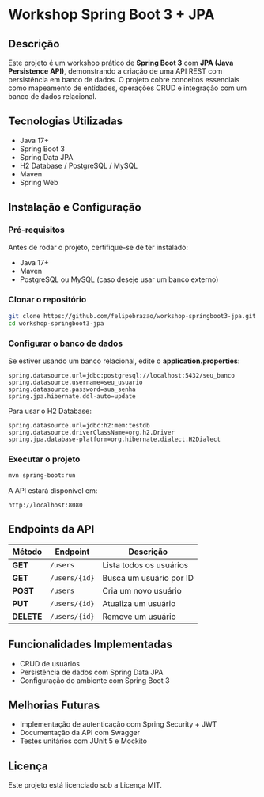 # Workshop Spring Boot 3 + JPA

## Descrição
Este projeto é um workshop prático de **Spring Boot 3** com **JPA (Java Persistence API)**, demonstrando a criação de uma API REST com persistência em banco de dados. O projeto cobre conceitos essenciais como mapeamento de entidades, operações CRUD e integração com um banco de dados relacional.

## Tecnologias Utilizadas

- Java 17+
- Spring Boot 3
- Spring Data JPA
- H2 Database / PostgreSQL / MySQL
- Maven
- Spring Web

## Instalação e Configuração

### Pré-requisitos

Antes de rodar o projeto, certifique-se de ter instalado:

- Java 17+
- Maven
- PostgreSQL ou MySQL (caso deseje usar um banco externo)

### Clonar o repositório

```bash
git clone https://github.com/felipebrazao/workshop-springboot3-jpa.git
cd workshop-springboot3-jpa
```

### Configurar o banco de dados

Se estiver usando um banco relacional, edite o **application.properties**:

```properties
spring.datasource.url=jdbc:postgresql://localhost:5432/seu_banco
spring.datasource.username=seu_usuario
spring.datasource.password=sua_senha
spring.jpa.hibernate.ddl-auto=update
```

Para usar o H2 Database:

```properties
spring.datasource.url=jdbc:h2:mem:testdb
spring.datasource.driverClassName=org.h2.Driver
spring.jpa.database-platform=org.hibernate.dialect.H2Dialect
```

### Executar o projeto

```bash
mvn spring-boot:run
```

A API estará disponível em:

```
http://localhost:8080
```

## Endpoints da API

| Método  | Endpoint       | Descrição                |
|---------|--------------|--------------------------|
| **GET** | `/users`      | Lista todos os usuários  |
| **GET** | `/users/{id}` | Busca um usuário por ID  |
| **POST** | `/users`     | Cria um novo usuário     |
| **PUT**  | `/users/{id}` | Atualiza um usuário      |
| **DELETE** | `/users/{id}` | Remove um usuário     |

## Funcionalidades Implementadas

- CRUD de usuários
- Persistência de dados com Spring Data JPA
- Configuração do ambiente com Spring Boot 3

## Melhorias Futuras

- Implementação de autenticação com Spring Security + JWT
- Documentação da API com Swagger
- Testes unitários com JUnit 5 e Mockito
  
## Licença
  Este projeto está licenciado sob a Licença MIT.



